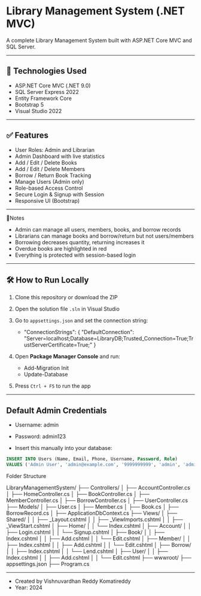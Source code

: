 ﻿# Library Management System (.NET MVC)

A complete Library Management System built with ASP.NET Core MVC and SQL Server.

---

## 🔧 Technologies Used

- ASP.NET Core MVC (.NET 9.0)
- SQL Server Express 2022
- Entity Framework Core
- Bootstrap 5
- Visual Studio 2022

---

## ✅ Features

- User Roles: Admin and Librarian
- Admin Dashboard with live statistics
- Add / Edit / Delete Books
- Add / Edit / Delete Members
- Borrow / Return Book Tracking
- Manage Users (Admin only)
- Role-based Access Control
- Secure Login & Signup with Session
- Responsive UI (Bootstrap)

---

📢Notes

- Admin can manage all users, members, books, and borrow records
- Librarians can manage books and borrow/return but not users/members
- Borrowing decreases quantity, returning increases it
- Overdue books are highlighted in red
- Everything is protected with session-based login

---

## 🛠 How to Run Locally

1. Clone this repository or download the ZIP  
2. Open the solution file `.sln` in Visual Studio  
3. Go to `appsettings.json` and set the connection string: 
  	- "ConnectionStrings": {
 "DefaultConnection": "Server=localhost;Database=LibraryDB;Trusted_Connection=True;TrustServerCertificate=True;"
}
4. Open **Package Manager Console** and run:
    - Add-Migration Init
    - Update-Database

5. Press `Ctrl + F5` to run the app

---

## Default Admin Credentials

- Username: admin
- Password: admin123

- Insert this manually into your database:

```sql
INSERT INTO Users (Name, Email, Phone, Username, Password, Role)
VALUES ('Admin User', 'admin@example.com', '9999999999', 'admin', 'admin123', 'admin');

```

Folder Structure

LibraryManagementSystem/
├── Controllers/
│   ├── AccountController.cs
│   ├── HomeController.cs
│   ├── BookController.cs
│   ├── MemberController.cs
│   ├── BorrowController.cs
│   ├── UserController.cs
├── Models/
│   ├── User.cs
│   ├── Member.cs
│   ├── Book.cs
│   ├── BorrowRecord.cs
│   ├── ApplicationDbContext.cs
├── Views/
│   ├── Shared/
│   │   ├── _Layout.cshtml
│   │   ├── _ViewImports.cshtml
│   │   ├── _ViewStart.cshtml
│   ├── Home/
│   │   └── Index.cshtml
│   ├── Account/
│   │   ├── Login.cshtml
│   │   └── Signup.cshtml
│   ├── Book/
│   │   ├── Index.cshtml
│   │   ├── Add.cshtml
│   │   └── Edit.cshtml
│   ├── Member/
│   │   ├── Index.cshtml
│   │   ├── Add.cshtml
│   │   └── Edit.cshtml
│   ├── Borrow/
│   │   ├── Index.cshtml
│   │   └── Lend.cshtml
│   ├── User/
│   │   ├── Index.cshtml
│   │   ├── Add.cshtml
│   │   └── Edit.cshtml
├── wwwroot/
├── appsettings.json
├── Program.cs


---
- Created by Vishnuvardhan Reddy Komatireddy
- Year: 2024